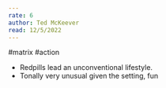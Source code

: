 ```yaml
---
rate: 6
author: Ted McKeever
read: 12/5/2022
---
```


#matrix #action 

- Redpills lead an unconventional lifestyle.
- Tonally very unusual given the setting, fun